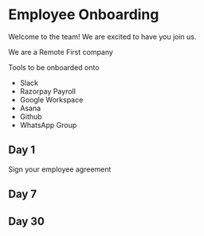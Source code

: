 # Employee Onboarding

Welcome to the team! We are excited to have you join us.

We are a Remote First company

Tools to be onboarded onto

- Slack
- Razorpay Payroll
- Google Workspace
- Asana
- Github
- WhatsApp Group

## Day 1

Sign your employee agreement

## Day 7

## Day 30
